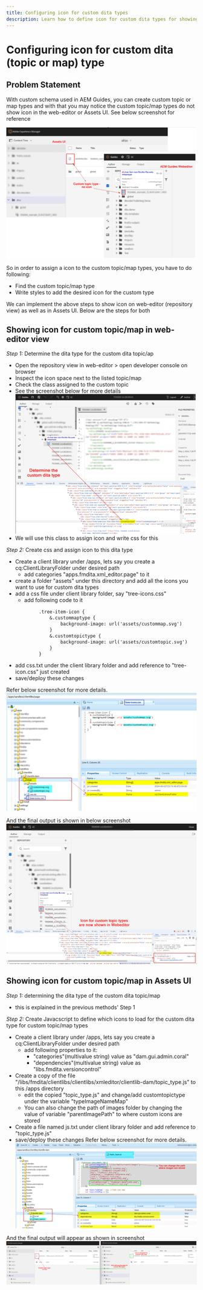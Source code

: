 ```yaml
---
title: Configuring icon for custom dita types
description: Learn how to define icon for custom dita types for showing their icon on different UI in AEM
---
```

# Configuring icon for custom dita (topic or map) type


## Problem Statement

With custom schema used in AEM Guides, you can create custom topic or map types and with that you may notice the custom topic/map types do not show icon in the web-editor or Assets UI. See  below screenshot for reference 

![screenshot for reference](../assets/authoring/custom-ditatype-icon-notshown.png)


So in order to assign a icon to the custom topic/map types, you have to do following:
- Find the custom topic/map type
- Write styles to add the desired icon for the custom type


We can implement the above steps to show icon on web-editor (repository view) as well as in Assets UI. Below are the steps for both


## Showing icon for custom topic/map in web-editor view

_Step 1:_ Determine the dita type for the custom dita topic/ap
- Open the repository view in web-editor > open developer console on browser
- Inspect the icon space next to the listed topic/map 
- Check the class assigned to the custom topic 
- See the screenshot below for more details ![See the screenshot](../assets/authoring/custom-ditatype-icon-knowditatype.png)
- We will use this class to assign icon and write css for this
    
_Step 2:_ Create css and assign icon to this dita type
- Create a client library under /apps, lets say you create a cq:ClientLibraryFolder under desired path
    - add categories "apps.fmdita.xml_editor.page" to it
- create a folder "assets" under this directory and add all the icons you want to use for custom dita types
- add a css file under client library folder, say "tree-icons.css"
    - add following code to it
        
```
            .tree-item-icon {
                &.custommaptype {
                    background-image: url('assets/custommap.svg')
                }
                &.customtopictype {
                    background-image: url('assets/customtopic.svg')
                }
            }
```

- add css.txt under the client library folder and add reference to "tree-icon.css" just created
- save/deploy these changes

Refer below screenshot for more details.
![Refer screenshot](../assets/authoring/custom-ditatype-icon-define-webeditor-styles.png) 

And the final output is shown in below screenshot
![shown in screenshot](../assets/authoring/custom-ditatype-icon-webeditor-showstyles.png)


## Showing icon for custom topic/map in Assets UI

_Step 1:_ determining the dita type of the custom dita topic/map
- this is explained in the previous methods' Step 1
    
_Step 2:_ Create Javacscript to define which icons to load for the custom dita type for custom topic/map types
- Create a client library under /apps, lets say you create a cq:ClientLibraryFolder under desired path
    - add following properties to it:
        - "categories"(multivalue string) value as "dam.gui.admin.coral" 
        - "dependencies"(multivalue string) value as "libs.fmdita.versioncontrol"
- Create a copy of the file "/libs/fmdita/clientlibs/clientlibs/xmleditor/clientlib-dam/topic_type.js" to this /apps directory
    - edit the copied "topic_type.js" and change/add customtopictype under the variable "typeImageNameMap"
    - You can also change the path of images folder by changing the value of variable "parentImagePath" to where custom icons are stored
- Create a file named js.txt under client library folder and add reference to "topic_type.js"
- save/deploy these changes
Refer below screenshot for more details.
![Refer screenshot](../assets/authoring/custom-ditatype-icon-define-assetsui-styles.png)

And the final output will appear as shown in screenshot ![shown in screenshot](../assets/authoring/custom-ditatype-icon-assetsui-showstyles.png)